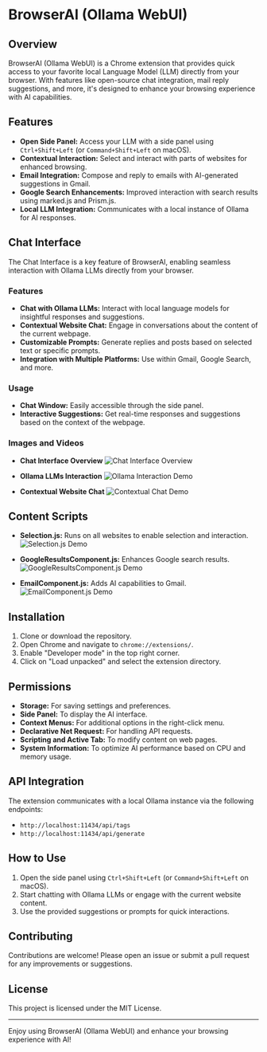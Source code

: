 # BrowserAI (Ollama WebUI)

## Overview
BrowserAI (Ollama WebUI) is a Chrome extension that provides quick access to your favorite local Language Model (LLM) directly from your browser. With features like open-source chat integration, mail reply suggestions, and more, it's designed to enhance your browsing experience with AI capabilities.

## Features
- **Open Side Panel:** Access your LLM with a side panel using `Ctrl+Shift+Left` (or `Command+Shift+Left` on macOS).
- **Contextual Interaction:** Select and interact with parts of websites for enhanced browsing.
- **Email Integration:** Compose and reply to emails with AI-generated suggestions in Gmail.
- **Google Search Enhancements:** Improved interaction with search results using marked.js and Prism.js.
- **Local LLM Integration:** Communicates with a local instance of Ollama for AI responses.

## Chat Interface
The Chat Interface is a key feature of BrowserAI, enabling seamless interaction with Ollama LLMs directly from your browser.

### Features
- **Chat with Ollama LLMs:** Interact with local language models for insightful responses and suggestions.
- **Contextual Website Chat:** Engage in conversations about the content of the current webpage.
- **Customizable Prompts:** Generate replies and posts based on selected text or specific prompts.
- **Integration with Multiple Platforms:** Use within Gmail, Google Search, and more.

### Usage
- **Chat Window:** Easily accessible through the side panel.
- **Interactive Suggestions:** Get real-time responses and suggestions based on the context of the webpage.

### Images and Videos
- **Chat Interface Overview**
  ![Chat Interface Overview](https://dummyurl.com/chat-interface-overview.png)

- **Ollama LLMs Interaction**
  ![Ollama Interaction Demo](https://dummyurl.com/ollama-interaction-demo.gif)

- **Contextual Website Chat**
  ![Contextual Chat Demo](https://dummyurl.com/contextual-chat-demo.gif)

## Content Scripts
- **Selection.js:** Runs on all websites to enable selection and interaction.
  ![Selection.js Demo](https://dummyurl.com/selection-demo.gif)

- **GoogleResultsComponent.js:** Enhances Google search results.
  ![GoogleResultsComponent.js Demo](https://dummyurl.com/google-results-demo.gif)

- **EmailComponent.js:** Adds AI capabilities to Gmail.
  ![EmailComponent.js Demo](https://dummyurl.com/email-component-demo.gif)

## Installation
1. Clone or download the repository.
2. Open Chrome and navigate to `chrome://extensions/`.
3. Enable "Developer mode" in the top right corner.
4. Click on "Load unpacked" and select the extension directory.

## Permissions
- **Storage:** For saving settings and preferences.
- **Side Panel:** To display the AI interface.
- **Context Menus:** For additional options in the right-click menu.
- **Declarative Net Request:** For handling API requests.
- **Scripting and Active Tab:** To modify content on web pages.
- **System Information:** To optimize AI performance based on CPU and memory usage.

## API Integration
The extension communicates with a local Ollama instance via the following endpoints:
- `http://localhost:11434/api/tags`
- `http://localhost:11434/api/generate`

## How to Use
1. Open the side panel using `Ctrl+Shift+Left` (or `Command+Shift+Left` on macOS).
2. Start chatting with Ollama LLMs or engage with the current website content.
3. Use the provided suggestions or prompts for quick interactions.

## Contributing
Contributions are welcome! Please open an issue or submit a pull request for any improvements or suggestions.

## License
This project is licensed under the MIT License.

---

Enjoy using BrowserAI (Ollama WebUI) and enhance your browsing experience with AI!
